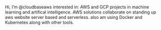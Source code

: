 Hi, I’m @cloudbaseaws interested in:
AWS and GCP projects in machine learning and artifical intelligence.
AWS solutions
collaborate on standing up aws website server based and serverless. 
also am using Docker and Kubernetes along with other tools. 

<!---
cloudbaseaws/cloudbaseaws is a ✨ special ✨ repository because its `README.md` (this file) appears on your GitHub profile.
You can click the Preview link to take a look at your changes.
--->
